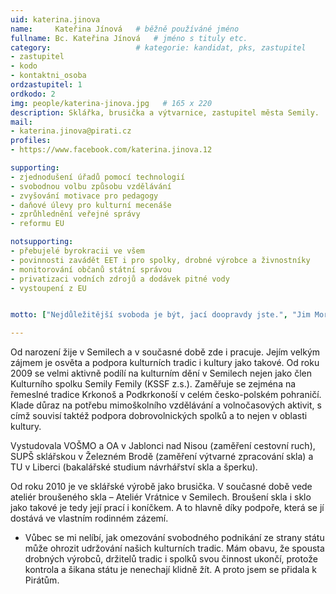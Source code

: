 ```yaml
---
uid: katerina.jinova
name:     Kateřina Jínová  	# běžně používáné jméno
fullname: Bc. Kateřina Jínová  	# jméno s tituly etc.
category:                 	# kategorie: kandidat, pks, zastupitel
- zastupitel
- kodo
- kontaktni_osoba
ordzastupitel: 1
ordkodo: 2
img: people/katerina-jinova.jpg   # 165 x 220
description: Sklářka, brusička a výtvarnice, zastupitel města Semily.            	# kratký popis, max 160 znaků
mail:
- katerina.jinova@pirati.cz 
profiles: 
- https://www.facebook.com/katerina.jinova.12

supporting:
- zjednodušení úřadů pomocí technologií
- svobodnou volbu způsobu vzdělávání
- zvyšování motivace pro pedagogy
- daňové úlevy pro kulturní mecenáše
- zprůhlednění veřejné správy
- reformu EU

notsupporting:
- přebujelé byrokracii ve všem
- povinnosti zavádět EET i pro spolky, drobné výrobce a živnostníky
- monitorování občanů státní správou
- privatizaci vodních zdrojů a dodávek pitné vody
- vystoupení z EU


motto: ["Nejdůležitější svoboda je být, jací doopravdy jste.", "Jim Morrison"]

---
```


Od narození žije v Semilech a v současné době zde i pracuje. Jejím velkým zájmem je osvěta a podpora kulturních tradic i kultury jako takové. Od roku 2009 se velmi aktivně podílí na kulturním dění v Semilech nejen jako člen Kulturního spolku Semily Femily (KSSF z.s.).
Zaměřuje se zejména na řemeslné tradice Krkonoš a Podkrkonoší v celém česko-polském pohraničí. Klade důraz na potřebu mimoškolního vzdělávání a volnočasových aktivit, s címž souvisí taktéž podpora dobrovolnických spolků a to nejen v oblasti kultury.

Vystudovala VOŠMO a OA v Jablonci nad Nisou (zaměření cestovní ruch), SUPŠ sklářskou v Železném Brodě (zaměření výtvarné zpracování skla) a TU v Liberci (bakalářské studium návrhářství skla a šperku).

Od roku 2010 je ve sklářské výrobě jako brusička. V současné době vede ateliér broušeného skla – Ateliér Vrátnice v Semilech. Broušení skla i sklo jako takové je tedy její prací i koníčkem. A to hlavně díky podpoře, která se jí dostává ve vlastním rodinném zázemí.

* Vůbec se mi nelíbí, jak omezování svobodného podnikání ze strany státu může ohrozit udržování našich kulturních tradic. Mám obavu, že spousta drobných výrobců, držitelů tradic i spolků svou činnost ukončí, protože kontrola a šikana státu je nenechají klidně žít. A proto jsem se přidala k Pirátům.